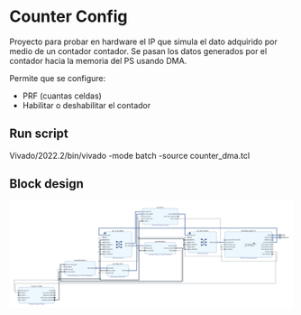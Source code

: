 # Counter Config
Proyecto para probar en hardware el IP que simula el dato adquirido por medio de un contador contador.
Se pasan los datos generados por el contador hacia la memoria del PS usando DMA.

Permite que se configure:
- PRF (cuantas celdas)
- Habilitar o deshabilitar el contador

## Run script
Vivado/2022.2/bin/vivado -mode batch -source counter_dma.tcl 

## Block design
![image](https://github.com/vladimir1284/DRX/blob/main/Vivado/src/DRXsimulator/test_counter_dma/counter_dma.png)